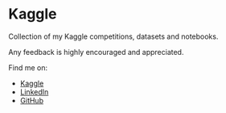 # Kaggle

Collection of my Kaggle competitions, datasets and notebooks.

Any feedback is highly encouraged and appreciated.

Find me on:
* [Kaggle](https://www.kaggle.com/ulrikthygepedersen)
* [LinkedIn](https://www.linkedin.com/in/ulrik-pedersen-5a141469/)
* [GitHub](https://github.com/UlrikThygePedersen)